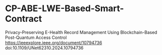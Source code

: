 # CP-ABE-LWE-Based-Smart-Contract
Privacy-Preserving E-Health Record Management Using Blockchain-Based Post-Quantum Access Control https://ieeexplore.ieee.org/document/10794736 doi:10.1109/UNet62310.2024.10794736 
